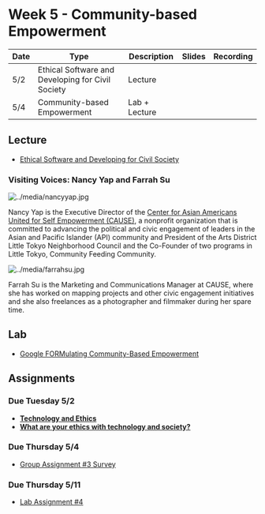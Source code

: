 # Week 5 - Community-based Empowerment

Date|Type|Description|Slides|Recording|
|---|----|-----------|------|---------|
|5/2|Ethical Software and Developing for Civil Society|Lecture|||
|5/4|Community-based Empowerment|Lab + Lecture|||

## Lecture

- [Ethical Software and Developing for Civil Society](../materials/AA191_S_W4_Lecture_4.pdf)

### Visiting Voices: Nancy Yap and Farrah Su

![../media/nancyyap.jpg](../media/nancyyap.jpg)

Nancy Yap is the Executive Director of the [Center for Asian Americans United for Self Empowerment (CAUSE)](https://www.causeusa.org), a nonprofit organization that is committed to advancing the political and civic engagement of leaders in the Asian and Pacific Islander (API) community and President of the Arts District Little Tokyo Neighborhood Council and the Co-Founder of two programs in Little Tokyo, Community Feeding Community.

![../media/farrahsu.jpg](../media/farrahsu.jpg)

Farrah Su is the Marketing and Communications Manager at CAUSE, where she has worked on mapping projects and other civic engagement initiatives and she also freelances as a photographer and filmmaker during her spare time.

## Lab

- [Google FORMulating Community-Based Empowerment](../labs/week5/index.md)

## Assignments

### Due Tuesday 5/2

- [**Technology and Ethics**](../assignments/week4/reading.md)
- [**What are your ethics with technology and society?**](../assignments/week4/thinking_cap.md)

### Due Thursday 5/4

- [Group Assignment #3 Survey](../assignments/week4/group_assignment.md)

### Due Thursday 5/11

- [Lab Assignment #4](../assignments/week5/lab_assignment.md)
